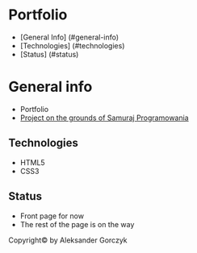 # Portfolio
* [General Info] (#general-info)
* [Technologies] (#technologies)
* [Status] (#status)

# General info
- Portfolio
- [Project on the grounds of Samuraj Programowania](https://www.youtube.com/watch?v=oEgG3pHIlfo&index=15&list=PLTs20Q-BTEMPyddB4Y1Ij3lRme0PjTwti)

## Technologies
- HTML5 
- CSS3

## Status
- Front page for now
- The rest of the page is on the way

Copyright© by Aleksander Gorczyk
 
